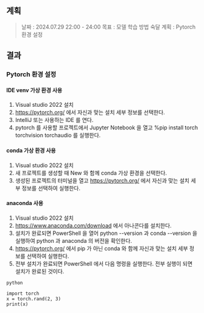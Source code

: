 
## 계획

> 날짜 : 2024.07.29 22:00 - 24:00
> 목표 : 모델 학습 방법 숙달
> 계획 : Pytorch 환경 설정

## 결과

### Pytorch 환경 설정

#### IDE venv 가상 환경 사용

1. Visual studio 2022 설치
2. https://pytorch.org/ 에서 자신과 맞는 설치 세부 정보를 선택한다.
3. IntelliJ 또는 사용하는 IDE 를 연다.
4. pytorch  를 사용할 프로젝트에서 Jupyter Notebook 을 열고 %pip install torch torchvision torchaudio 를 실행한다.


#### conda 가상 환경 사용
1. Visual studio 2022 설치
2. 새 프로젝트를 생성할 때 New 와 함께 conda 가상 환경을 선택한다.
3. 생성된 프로젝트의 터미널을 열고 https://pytorch.org/ 에서 자신과 맞는 설치 세부 정보를 선택하여 실행한다.


#### anaconda 사용
1. Visual studio 2022 설치
2. https://www.anaconda.com/download 에서 아나콘다를 설치한다.
3. 설치가 완료되면 PowerShell 을 열어 python --version 과 conda --version 을 실행하여 python 과 anaconda 의 버전을 확인한다.
4. https://pytorch.org/ 에서 pip 가 아닌 conda 와 함께 자신과 맞는 설치 세부 정보를 선택하여 실행한다.
5. 전부 설치가 완료되면 PowerShell 에서 다음 명령을 실행한다. 전부 실행이 되면 설치가 완료된 것이다.

```
python

import torch
x = torch.rand(2, 3)
print(x)
```
